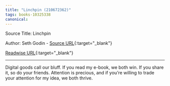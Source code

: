 ```yaml
---
title: "Linchpin (210672362)"
tags: books-10325338
canonical: 
---
```


Source Title: Linchpin

Author: Seth Godin - [Source URL](){:target="_blank"}

[Readwise URL](https://readwise.io/open/210672362){:target="_blank"}

---

Digital goods call our bluff. If you read my e-book, we both win. If you share it, so do your friends. Attention is precious, and if you’re willing to trade your attention for my idea, we both thrive.
